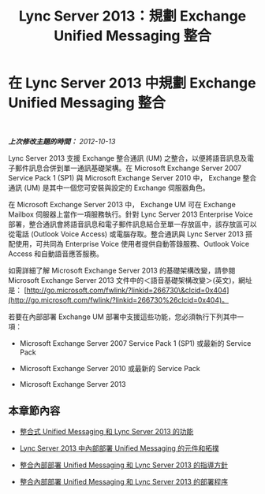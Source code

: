 ﻿---
title: Lync Server 2013：規劃 Exchange Unified Messaging 整合
TOCTitle: 規劃 Exchange Unified Messaging 整合
ms:assetid: e7c63a71-2d99-4aa9-b649-36c1a431bdf1
ms:mtpsurl: https://technet.microsoft.com/zh-tw/library/Gg399031(v=OCS.15)
ms:contentKeyID: 49292653
ms.date: 08/24/2015
mtps_version: v=OCS.15
ms.translationtype: HT
---

# 在 Lync Server 2013 中規劃 Exchange Unified Messaging 整合

 

_**上次修改主題的時間：** 2012-10-13_

Lync Server 2013 支援 Exchange 整合通訊 (UM) 之整合，以便將語音訊息及電子郵件訊息合併到單一通訊基礎架構。在 Microsoft Exchange Server 2007 Service Pack 1 (SP1) 與 Microsoft Exchange Server 2010 中， Exchange 整合通訊 (UM) 是其中一個您可安裝與設定的 Exchange 伺服器角色。

在 Microsoft Exchange Server 2013 中， Exchange UM 可在 Exchange Mailbox 伺服器上當作一項服務執行。針對 Lync Server 2013 Enterprise Voice 部署，整合通訊會將語音訊息和電子郵件訊息結合至單一存放區中，該存放區可以從電話 (Outlook Voice Access) 或電腦存取。整合通訊與 Lync Server 2013 搭配使用，可共同為 Enterprise Voice 使用者提供自動答錄服務、Outlook Voice Access 和自動語音應答服務。

如需詳細了解 Microsoft Exchange Server 2013 的基礎架構改變，請參閱 Microsoft Exchange Server 2013 文件中的＜語音基礎架構改變＞(英文)，網址是： [http://go.microsoft.com/fwlink/?linkid=266730\&clcid=0x404](http://go.microsoft.com/fwlink/?linkid=266730%26clcid=0x404)。

若要在內部部署 Exchange UM 部署中支援這些功能，您必須執行下列其中一項：

  - Microsoft Exchange Server 2007 Service Pack 1 (SP1) 或最新的 Service Pack

  - Microsoft Exchange Server 2010 或最新的 Service Pack

  - Microsoft Exchange Server 2013

## 本章節內容

  - [整合式 Unified Messaging 和 Lync Server 2013 的功能](lync-server-2013-features-of-integrated-unified-messaging.md)

  - [Lync Server 2013 中內部部署 Unified Messaging 的元件和拓撲](lync-server-2013-components-and-topologies-for-on-premises-unified-messaging.md)

  - [整合內部部署 Unified Messaging 和 Lync Server 2013 的指導方針](lync-server-2013-guidelines-for-integrating-on-premises-unified-messaging.md)

  - [整合內部部署 Unified Messaging 和 Lync Server 2013 的部署程序](lync-server-2013-deployment-process-for-integrating-on-premises-unified-messaging.md)

